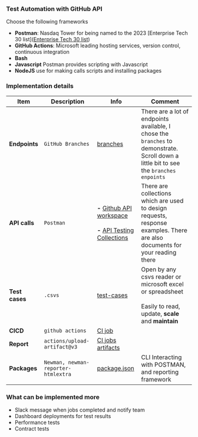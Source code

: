 ### Test Automation with GitHub API

Choose the following frameworks
- **Postman**: Nasdaq Tower for being named to the 2023 [Enterprise Tech 30 list]([Enterprise Tech 30 list](https://www.linkedin.com/posts/postman-platform_were-on-the-nasdaq-tower-for-being-named-activity-7064653402059747329-BC4n/?trk=public_profile_like_view))
- **GitHub Actions**: Microsoft leading hosting services, version control, continuous integration
- **Bash**
- **Javascript** Postman provides scripting with Javascript
- **NodeJS** use for making calls scripts and installing packages

###  Implementation details


| **Item**      | **Description**                     | **Info**                                                                                                                                                                                                                                                                                                                                      | **Comment**                                                                                                                            |
|---------------|-------------------------------------|-----------------------------------------------------------------------------------------------------------------------------------------------------------------------------------------------------------------------------------------------------------------------------------------------------------------------------------------------|----------------------------------------------------------------------------------------------------------------------------------------|
| **Endpoints** | `GitHub Branches`                   | [branches](https://docs.github.com/en/rest/overview/endpoints-available-for-github-apps?apiVersion=2022-11-28)                                                                                                                                                                                                                                | There are a lot of endpoints available, I chose the `branches` to demonstrate. Scroll down a little bit to see the `branches enpoints` |
| **API calls** | `Postman`                           | **-** [Github API workspace](https://www.postman.com/spacecraft-explorer-62749893/workspace/github-api-not-official)<br/><br/> **-** [API Testing Collections](https://www.postman.com/spacecraft-explorer-62749893/workspace/github-api-not-official/collection/14798756-3ce26be7-047a-4234-af56-8a978978d41e?action=share&creator=14798756) | There are collections which are used to design requests, response examples. There are also documents for your reading there            |
| **Test cases** | `.csvs`                             | [test-cases](https://github.com/anhhanuman/githubApi/tree/main/test-cases)                                                                                                                                                                                                                                                                    | Open by any csvs reader or microsoft excel or spreadsheet <br/><br/>Easily to read, update, **scale** and **maintain**                 |
| **CICD**      | `github actions`                    | [CI job](https://github.com/anhhanuman/githubApi/actions/runs/5031513262)                                                                                                                                                                                                                                                                     |                                                                                                                                        |
| **Report**    | `actions/upload-artifact@v3`        | [CI jobs artifacts](https://github.com/anhhanuman/githubApi/actions/runs/5031513262)                                                                                                                                                                                                                                                          |                                                                                                                                        |
| **Packages**  | `Newman, newman-reporter-htmlextra` | [package.json](https://github.com/anhhanuman/githubApi/blob/main/package.json)                                                                                                                                                                                                                                                                | CLI Interacting with POSTMAN, and reporting framework                                                                                  |

### What can be implemented more
- Slack message when jobs completed and notify team
- Dashboard deployments for test results
- Performance tests
- Contract tests
